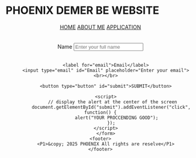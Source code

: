 <!DOCTYPE html>
<html lang="en">
<head>
    <meta charset="UTF-8">
    <meta name="viewport" content="width=device-width, initial-scale=1.0">
    <title>home-sam</title>
    <link rel="stylesheet" href="sam.css">
    
</head>
<body>
    <h1>PHOENIX DEMER BE WEBSITE</h1></h1>
    <header>
    <nav>
    <a href="ABOUT.HTML">HOME</a>
    <a href="INFOR.HTML">ABOUT ME</a>
    <a href="sam.html">APPLICATION</a>
    </nav>
    <br></br>
    <form id="myform">
        <lable for="name">Name</lable>
        <input type="text" id="name" placeholder="Enter your full name">
        <br></br>
        
        <label for="email">Email</label>
        <input type="email" id="Email" placeholder="Enter your email">
        <br></br>
        
        <button type="button" id="submit">SUBMIT</button>
        
        <script>
             // display the alert at the center of the screen
            document.getElementById("submit").addEventListener("click", function() {
                alert("YOUR PROCCENDING GOOD");
            });
        </script>
        </form>
    <footer>
        <P1>&copy; 2025 PHOENIX All rights are reselve</P1>
    </footer>
</body>
</html>
